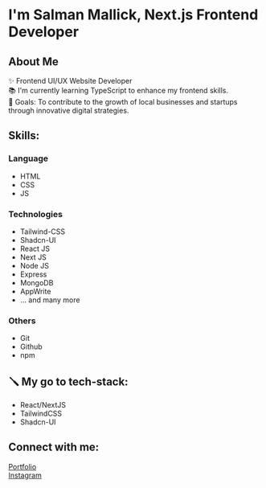 # I'm Salman Mallick, Next.js Frontend Developer

## About Me
✨ Frontend UI/UX Website Developer  
📚 I'm currently learning TypeScript to enhance my frontend skills.  
🎯 Goals: To contribute to the growth of local businesses and startups through innovative digital strategies.


## Skills:
### Language
- HTML
- CSS
- JS
### Technologies
- Tailwind-CSS
- Shadcn-UI
- React JS
- Next JS
- Node JS
- Express
- MongoDB
- AppWrite
- ... and many more
### Others
- Git
- Github
- npm

## 🪛 My go to tech-stack:

- React/NextJS
- TailwindCSS
- Shadcn-UI

## Connect with me:  
[Portfolio](https://webdevsalmann.vercel.app/)  
[Instagram](https://www.instagram.com/webdevsalmann/)